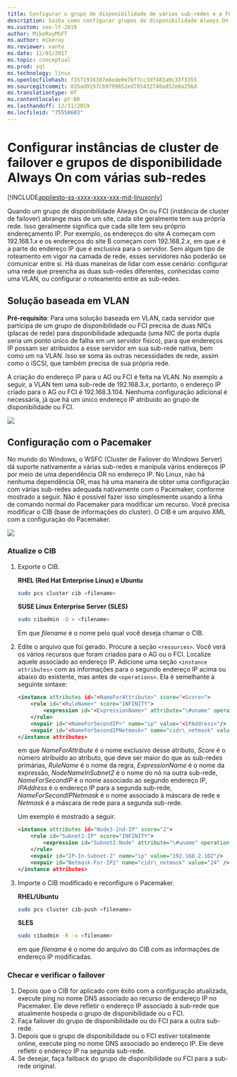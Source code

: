 ```yaml
---
title: Configurar o grupo de disponibilidade de várias sub-redes e a FCI (Linux)
description: Saiba como configurar grupos de disponibilidade Always On de várias sub-redes e FCIs (instâncias de cluster de failover) para o SQL Server em Linux.
ms.custom: seo-lt-2019
author: MikeRayMSFT
ms.author: mikeray
ms.reviewer: vanto
ms.date: 12/01/2017
ms.topic: conceptual
ms.prod: sql
ms.technology: linux
ms.openlocfilehash: f35f1916107e8ede0e7bf7cc3df483a0c33f3355
ms.sourcegitcommit: 035ad9197cb9799852ed705432740ad52e0a256d
ms.translationtype: HT
ms.contentlocale: pt-BR
ms.lasthandoff: 12/31/2019
ms.locfileid: "75558603"
---
```

# <a name="configure-multiple-subnet-always-on-availability-groups-and-failover-cluster-instances"></a>Configurar instâncias de cluster de failover e grupos de disponibilidade Always On com várias sub-redes

[!INCLUDE[appliesto-ss-xxxx-xxxx-xxx-md-linuxonly](../includes/appliesto-ss-xxxx-xxxx-xxx-md-linuxonly.md)]

Quando um grupo de disponibilidade Always On ou FCI (instância de cluster de failover) abrange mais de um site, cada site geralmente tem sua própria rede. Isso geralmente significa que cada site tem seu próprio endereçamento IP. Por exemplo, os endereços do site A começam com 192.168.1.*x* e os endereços do site B começam com 192.168.2.*x*, em que *x* é a parte do endereço IP que é exclusiva para o servidor. Sem algum tipo de roteamento em vigor na camada de rede, esses servidores não poderão se comunicar entre si. Há duas maneiras de lidar com esse cenário: configurar uma rede que preencha as duas sub-redes diferentes, conhecidas como uma VLAN, ou configurar o roteamento entre as sub-redes.

## <a name="vlan-based-solution"></a>Solução baseada em VLAN
 
**Pré-requisito**: Para uma solução baseada em VLAN, cada servidor que participa de um grupo de disponibilidade ou FCI precisa de duas NICs (placas de rede) para disponibilidade adequada (uma NIC de porta dupla seria um ponto único de falha em um servidor físico), para que endereços IP possam ser atribuídos a esse servidor em sua sub-rede nativa, bem como um na VLAN. Isso se soma às outras necessidades de rede, assim como o iSCSI, que também precisa de sua própria rede.

A criação do endereço IP para o AG ou FCI é feita na VLAN. No exemplo a seguir, a VLAN tem uma sub-rede de 192.168.3.*x*, portanto, o endereço IP criado para o AG ou FCI é 192.168.3.104. Nenhuma configuração adicional é necessária, já que há um único endereço IP atribuído ao grupo de disponibilidade ou FCI.

![](./media/sql-server-linux-configure-multiple-subnet/image1.png)

## <a name="configuration-with-pacemaker"></a>Configuração com o Pacemaker

No mundo do Windows, o WSFC (Cluster de Failover do Windows Server) dá suporte nativamente a várias sub-redes e manipula vários endereços IP por meio de uma dependência OR no endereço IP. No Linux, não há nenhuma dependência OR, mas há uma maneira de obter uma configuração com várias sub-redes adequada nativamente com o Pacemaker, conforme mostrado a seguir. Não é possível fazer isso simplesmente usando a linha de comando normal do Pacemaker para modificar um recurso. Você precisa modificar o CIB (base de informações do cluster). O CIB é um arquivo XML com a configuração do Pacemaker.

![](./media/sql-server-linux-configure-multiple-subnet/image2.png)

### <a name="update-the-cib"></a>Atualize o CIB

1.  Exporte o CIB.

    **RHEL (Red Hat Enterprise Linux) e Ubuntu**

    ```bash
    sudo pcs cluster cib <filename>
    ```

    **SUSE Linux Enterprise Server (SLES)**

    ```bash
    sudo cibadmin -Q > <filename>
    ```

    Em que *filename* é o nome pelo qual você deseja chamar o CIB.

2.  Edite o arquivo que foi gerado. Procure a seção `<resources>`. Você verá os vários recursos que foram criados para o AG ou o FCI. Localize aquele associado ao endereço IP. Adicione uma seção `<instance attributes>` com as informações para o segundo endereço IP acima ou abaixo do existente, mas antes de `<operations>`. Ela é semelhante à seguinte sintaxe:

    ```xml
    <instance attributes id="<NameForAttribute>" score="<Score>">
        <rule id="<RuleName>" score="INFINITY">
            <expression id="<ExpressionName>" attribute="\#uname" operation="eq" value="<NodeNameInSubnet2>" />
        </rule>
        <nvpair id="<NameForSecondIP>" name="ip" value="<IPAddress>"/>
        <nvpair id="<NameForSecondIPNetmask>" name="cidr\_netmask" value="<Netmask>"/>
    </instance attributes>
    ```
    
    em que *NameForAttribute* é o nome exclusivo desse atributo, *Score* é o número atribuído ao atributo, que deve ser maior do que as sub-redes primárias, *RuleName* é o nome da regra, *ExpressionName* é o nome da expressão, *NodeNameInSubnet2* é o nome do nó na outra sub-rede, *NameForSecondIP* é o nome associado ao segundo endereço IP, *IPAddress* é o endereço IP para a segunda sub-rede, *NameForSecondIPNetmask* é o nome associado à máscara de rede e *Netmask* é a máscara de rede para a segunda sub-rede.
    
    Um exemplo é mostrado a seguir.
    
    ```xml
    <instance attributes id="Node3-2nd-IP" score="2">
        <rule id="Subnet2-IP" score="INFINITY">
            <expression id="Subnet2-Node" attribute="\#uname" operation="eq" value="Node3" />
        </rule>
        <nvpair id="IP-In-Subnet-2" name="ip" value="192.168.2.102"/>
        <nvpair id="Netmask-For-IP2" name="cidr\_netmask" value="24" />
    </instance attributes>
    ```

3.  Importe o CIB modificado e reconfigure o Pacemaker.

    **RHEL/Ubuntu**
    
    ```bash
    sudo pcs cluster cib-push <filename>
    ```

    **SLES**
    
    ```bash
    sudo cibadmin -R -x <filename>
    ```

    em que *filename* é o nome do arquivo do CIB com as informações de endereço IP modificadas.

### <a name="check-and-verify-failover"></a>Checar e verificar o failover

1.  Depois que o CIB for aplicado com êxito com a configuração atualizada, execute ping no nome DNS associado ao recurso de endereço IP no Pacemaker. Ele deve refletir o endereço IP associado à sub-rede que atualmente hospeda o grupo de disponibilidade ou o FCI.
2.  Faça failover do grupo de disponibilidade ou do FCI para a outra sub-rede.
3.  Depois que o grupo de disponibilidade ou o FCI estiver totalmente online, execute ping no nome DNS associado ao endereço IP. Ele deve refletir o endereço IP na segunda sub-rede.
4.  Se desejar, faça failback do grupo de disponibilidade ou FCI para a sub-rede original.
